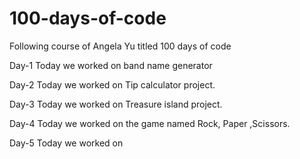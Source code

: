# 100-days-of-code
Following course of Angela Yu titled 100 days of code

Day-1
Today we worked on band name generator

Day-2
Today we worked on Tip calculator project.

Day-3
Today we worked on Treasure island project.

Day-4 
Today we worked on the game named Rock, Paper ,Scissors.

Day-5 
Today we worked on 
